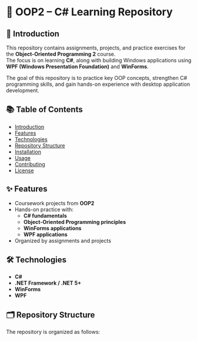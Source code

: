 # 📘 OOP2 – C# Learning Repository

## 📌 Introduction
This repository contains assignments, projects, and practice exercises for the **Object-Oriented Programming 2** course.  
The focus is on learning **C#**, along with building Windows applications using **WPF (Windows Presentation Foundation)** and **WinForms**.  

The goal of this repository is to practice key OOP concepts, strengthen C# programming skills, and gain hands-on experience with desktop application development.

## 📚 Table of Contents
- [Introduction](#-introduction)
- [Features](#-features)
- [Technologies](#-technologies)
- [Repository Structure](#-repository-structure)
- [Installation](#-installation)
- [Usage](#-usage)
- [Contributing](#-contributing)
- [License](#-license)

## ✨ Features
- Coursework projects from **OOP2**
- Hands-on practice with:
  - **C# fundamentals**
  - **Object-Oriented Programming principles**
  - **WinForms applications**
  - **WPF applications**
- Organized by assignments and projects

## 🛠 Technologies
- **C#**  
- **.NET Framework / .NET 5+**  
- **WinForms**  
- **WPF**

## 🗂 Repository Structure
The repository is organized as follows:
